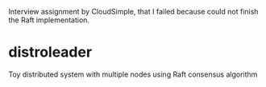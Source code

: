 Interview assignment by CloudSimple, that I failed because could not finish the Raft implementation.

# distroleader
Toy distributed system with multiple nodes using Raft consensus algorithm
